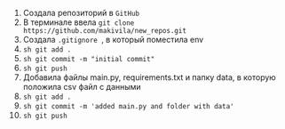 1. Создала репозиторий в `GitHub`
2. В терминале ввела `git clone https://github.com/makivila/new_repos.git`
3. Создала `.gitignore `, в который поместила env
4. `sh git add . `
5. `sh git commit -m "initial commit" `
6. `sh git push `
7. Добавила файлы main.py, requirements.txt и папку data, в которую положила csv файл с данными
8. `sh git add . `
9. `sh git commit -m 'added main.py and folder with data' `
10. `sh git push `
